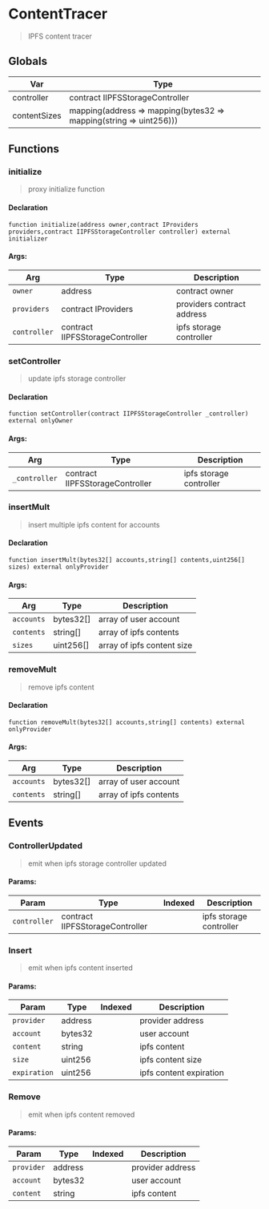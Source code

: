 # ContentTracer



> IPFS content tracer

## Globals
| Var | Type |
| --- | --- |
| controller | contract IIPFSStorageController |
| contentSizes | mapping(address => mapping(bytes32 => mapping(string => uint256))) |

## Functions
### initialize

> proxy initialize function


#### Declaration
```
function initialize(address owner,contract IProviders providers,contract IIPFSStorageController controller) external initializer
```

#### Args:
| Arg | Type | Description |
| --- | --- | --- |
|`owner` | address | contract owner
|`providers` | contract IProviders | providers contract address
|`controller` | contract IIPFSStorageController | ipfs storage controller

### setController

> update ipfs storage controller


#### Declaration
```
function setController(contract IIPFSStorageController _controller) external onlyOwner
```

#### Args:
| Arg | Type | Description |
| --- | --- | --- |
|`_controller` | contract IIPFSStorageController | ipfs storage controller

### insertMult

> insert multiple ipfs content for accounts


#### Declaration
```
function insertMult(bytes32[] accounts,string[] contents,uint256[] sizes) external onlyProvider
```

#### Args:
| Arg | Type | Description |
| --- | --- | --- |
|`accounts` | bytes32[] | array of user account
|`contents` | string[] | array of ipfs contents
|`sizes` | uint256[] | array of ipfs content size

### removeMult

> remove ipfs content


#### Declaration
```
function removeMult(bytes32[] accounts,string[] contents) external onlyProvider
```

#### Args:
| Arg | Type | Description |
| --- | --- | --- |
|`accounts` | bytes32[] | array of user account
|`contents` | string[] | array of ipfs contents


## Events

### ControllerUpdated

> emit when ipfs storage controller updated

  
#### Params:
| Param | Type | Indexed | Description |
| --- | --- | :---: | --- |
|`controller` | contract IIPFSStorageController |  | ipfs storage controller
### Insert

> emit when ipfs content inserted

  
#### Params:
| Param | Type | Indexed | Description |
| --- | --- | :---: | --- |
|`provider` | address |  | provider address
|`account` | bytes32 |  | user account
|`content` | string |  | ipfs content
|`size` | uint256 |  | ipfs content size
|`expiration` | uint256 |  | ipfs content expiration
### Remove

> emit when ipfs content removed

  
#### Params:
| Param | Type | Indexed | Description |
| --- | --- | :---: | --- |
|`provider` | address |  | provider address
|`account` | bytes32 |  | user account
|`content` | string |  | ipfs content
